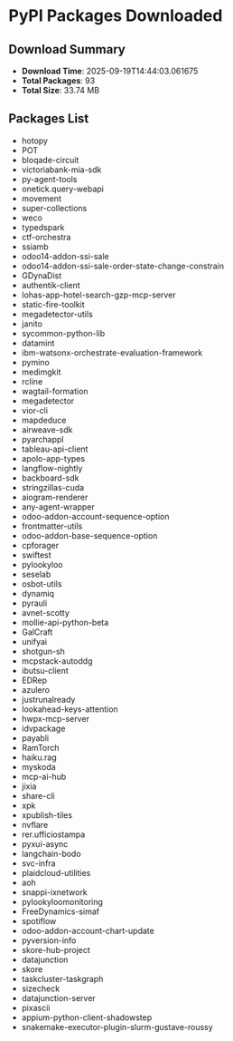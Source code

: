 # PyPI Packages Downloaded

## Download Summary
- **Download Time**: 2025-09-19T14:44:03.061675
- **Total Packages**: 93
- **Total Size**: 33.74 MB

## Packages List
- hotopy
- POT
- bloqade-circuit
- victoriabank-mia-sdk
- py-agent-tools
- onetick.query-webapi
- movement
- super-collections
- weco
- typedspark
- ctf-orchestra
- ssiamb
- odoo14-addon-ssi-sale
- odoo14-addon-ssi-sale-order-state-change-constrain
- GDynaDist
- authentik-client
- lohas-app-hotel-search-gzp-mcp-server
- static-fire-toolkit
- megadetector-utils
- janito
- sycommon-python-lib
- datamint
- ibm-watsonx-orchestrate-evaluation-framework
- pymino
- medimgkit
- rcline
- wagtail-formation
- megadetector
- vior-cli
- mapdeduce
- airweave-sdk
- pyarchappl
- tableau-api-client
- apolo-app-types
- langflow-nightly
- backboard-sdk
- stringzillas-cuda
- aiogram-renderer
- any-agent-wrapper
- odoo-addon-account-sequence-option
- frontmatter-utils
- odoo-addon-base-sequence-option
- cpforager
- swiftest
- pylookyloo
- seselab
- osbot-utils
- dynamiq
- pyrauli
- avnet-scotty
- mollie-api-python-beta
- GalCraft
- unifyai
- shotgun-sh
- mcpstack-autoddg
- ibutsu-client
- EDRep
- azulero
- justrunalready
- lookahead-keys-attention
- hwpx-mcp-server
- idvpackage
- payabli
- RamTorch
- haiku.rag
- myskoda
- mcp-ai-hub
- jixia
- share-cli
- xpk
- xpublish-tiles
- nvflare
- rer.ufficiostampa
- pyxui-async
- langchain-bodo
- svc-infra
- plaidcloud-utilities
- aoh
- snappi-ixnetwork
- pylookyloomonitoring
- FreeDynamics-simaf
- spotiflow
- odoo-addon-account-chart-update
- pyversion-info
- skore-hub-project
- datajunction
- skore
- taskcluster-taskgraph
- sizecheck
- datajunction-server
- pixascii
- appium-python-client-shadowstep
- snakemake-executor-plugin-slurm-gustave-roussy

